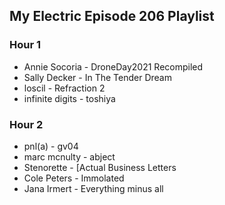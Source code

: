 ## My Electric Episode 206 Playlist

### Hour 1
* Annie Socoria - DroneDay2021 Recompiled
* Sally Decker - In The Tender Dream
* loscil - Refraction 2
* infinite digits - toshiya

### Hour 2
* pnl(a) - gv04
* marc mcnulty - abject
* Stenorette - [Actual Business Letters
* Cole Peters - Immolated
* Jana Irmert - Everything minus all
